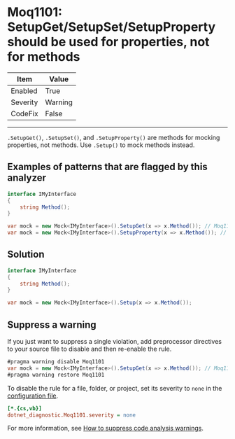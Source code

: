 # Moq1101: SetupGet/SetupSet/SetupProperty should be used for properties, not for methods

| Item     | Value   |
| -------- | ------- |
| Enabled  | True    |
| Severity | Warning |
| CodeFix  | False   |

---

`.SetupGet()`, `.SetupSet()`, and `.SetupProperty()` are methods for mocking properties, not methods. Use `.Setup()` to mock methods instead.

## Examples of patterns that are flagged by this analyzer

```csharp
interface IMyInterface
{
    string Method();
}

var mock = new Mock<IMyInterface>().SetupGet(x => x.Method()); // Moq1101: SetupGet/SetupSet/SetupProperty should be used for properties, not for methods
var mock = new Mock<IMyInterface>().SetupProperty(x => x.Method()); // Moq1101: SetupGet/SetupSet/SetupProperty should be used for properties, not for methods
```

## Solution

```csharp
interface IMyInterface
{
    string Method();
}

var mock = new Mock<IMyInterface>().Setup(x => x.Method());
```

## Suppress a warning

If you just want to suppress a single violation, add preprocessor directives to
your source file to disable and then re-enable the rule.

```csharp
#pragma warning disable Moq1101
var mock = new Mock<IMyInterface>().SetupGet(x => x.Method()); // Moq1101: SetupGet/SetupSet should be used for properties, not for methods
#pragma warning restore Moq1101
```

To disable the rule for a file, folder, or project, set its severity to `none`
in the
[configuration file](https://learn.microsoft.com/en-us/dotnet/fundamentals/code-analysis/configuration-files).

```ini
[*.{cs,vb}]
dotnet_diagnostic.Moq1101.severity = none
```

For more information, see
[How to suppress code analysis warnings](https://learn.microsoft.com/en-us/dotnet/fundamentals/code-analysis/suppress-warnings).
